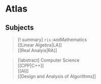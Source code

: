 # Atlas

## Subjects

> [! summary] `ris:Add`Mathematics  
> [[Linear Algebra|LA]]  
> [[Real Analyis|RA]]

> [!abstract] Computer Science  
> [[CPP|C++]]  
> [[AI]]  
> [[Design and Analysis of Algorithms]]
